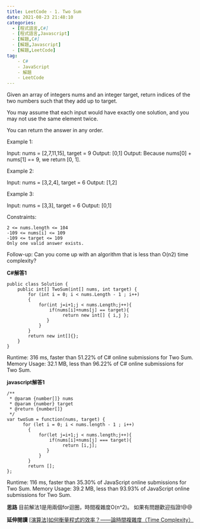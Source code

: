 ```yaml
---
title: LeetCode - 1. Two Sum
date: 2021-08-23 21:48:10
categories:
  - [程式語言,C#]
  - [程式語言,Javascript]
  - [解題,C#]
  - [解題,Javascript]
  - [解題,LeetCode]
tag:
    - C#
    - JavaScript
    - 解題
    - LeetCode
---
```

Given an array of integers nums and an integer target, return indices of the two numbers such that they add up to target.

You may assume that each input would have exactly one solution, and you may not use the same element twice.

You can return the answer in any order.



Example 1:

Input: nums = [2,7,11,15], target = 9
Output: [0,1]
Output: Because nums[0] + nums[1] == 9, we return [0, 1].

Example 2:

Input: nums = [3,2,4], target = 6
Output: [1,2]

Example 3:

Input: nums = [3,3], target = 6
Output: [0,1]

 

Constraints:

    2 <= nums.length <= 104
    -109 <= nums[i] <= 109
    -109 <= target <= 109
    Only one valid answer exists.

 
Follow-up: Can you come up with an algorithm that is less than O(n2) time complexity?


**C#解答1**
```
public class Solution {
    public int[] TwoSum(int[] nums, int target) {
        for (int i = 0; i < nums.Length - 1 ; i++)
        {
            for(int j=i+1;j < nums.Length;j++){
                if(nums[i]+nums[j] == target){
                     return new int[] { i,j };
               }
            }
        }
        return new int[]{};
    }
}
```
Runtime: 316 ms, faster than 51.22% of C# online submissions for Two Sum.
Memory Usage: 32.1 MB, less than 96.22% of C# online submissions for Two Sum.


**javascript解答1**
```
/**
 * @param {number[]} nums
 * @param {number} target
 * @return {number[]}
 */
var twoSum = function(nums, target) {
      for (let i = 0; i < nums.length - 1 ; i++)
        {
            for(let j=i+1;j < nums.length;j++){
                if(nums[i]+nums[j] === target){
                     return [i,j];
               }
            }
        }
        return [];
};
```
Runtime: 116 ms, faster than 35.30% of JavaScript online submissions for Two Sum.
Memory Usage: 39.2 MB, less than 93.93% of JavaScript online submissions for Two Sum.

**思路**
目前解法1是用兩個for迴圈，時間複雜度O(n^2)。
如果有問題歡迎指證!@@

**延伸閱讀**
[[演算法]如何衡量程式的效率？——論時間複雜度（Time Complexity）](https://ithelp.ithome.com.tw/articles/10203082)

